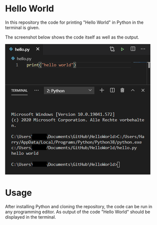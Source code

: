 # Hello World

In this repository the code for printing "Hello World" in Python in the terminal is given. 

The screenshot below shows the code itself as well as the output.

![Code](./images/code.png)


# Usage
After installing Python and cloning the repository, the code can be run in any programming editor. 
As output of the code "Hello World" should be displayed in the terminal.


